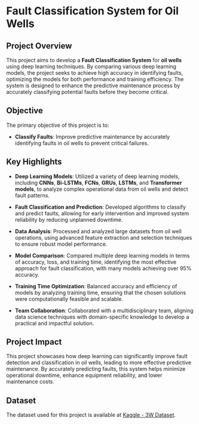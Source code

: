 # Fault Classification System for Oil Wells

## Project Overview

This project aims to develop a **Fault Classification System** for **oil wells** using deep learning techniques. By comparing various deep learning models, the project seeks to achieve high accuracy in identifying faults, optimizing the models for both performance and training efficiency. The system is designed to enhance the predictive maintenance process by accurately classifying potential faults before they become critical.

## Objective

The primary objective of this project is to:
- **Classify Faults**: Improve predictive maintenance by accurately identifying faults in oil wells to prevent critical failures.

## Key Highlights

- **Deep Learning Models**: Utilized a variety of deep learning models, including **CNNs**, **Bi-LSTMs**, **FCNs**, **GRUs**, **LSTMs**, and **Transformer models**, to analyze complex operational data from oil wells and detect fault patterns.
  
- **Fault Classification and Prediction**: Developed algorithms to classify and predict faults, allowing for early intervention and improved system reliability by reducing unplanned downtime.
  
- **Data Analysis**: Processed and analyzed large datasets from oil well operations, using advanced feature extraction and selection techniques to ensure robust model performance.
  
- **Model Comparison**: Compared multiple deep learning models in terms of accuracy, loss, and training time, identifying the most effective approach for fault classification, with many models achieving over 95% accuracy.
  
- **Training Time Optimization**: Balanced accuracy and efficiency of models by analyzing training time, ensuring that the chosen solutions were computationally feasible and scalable.
  
- **Team Collaboration**: Collaborated with a multidisciplinary team, aligning data science techniques with domain-specific knowledge to develop a practical and impactful solution.

## Project Impact

This project showcases how deep learning can significantly improve fault detection and classification in oil wells, leading to more effective predictive maintenance. By accurately predicting faults, this system helps minimize operational downtime, enhance equipment reliability, and lower maintenance costs.

## Dataset

The dataset used for this project is available at [Kaggle - 3W Dataset](https://www.kaggle.com/datasets/afrniomelo/3w-dataset).
